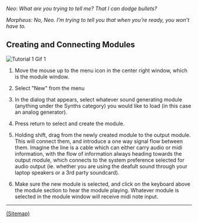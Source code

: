 _Neo: What are you trying to tell me? That I can dodge bullets?_

_Morpheus: No, Neo. I’m trying to tell you that when you’re ready, you won’t have to._

## Creating and Connecting Modules

![](tutorial_1a.gif "Tutorial 1 Gif 1")


1. Move the mouse up to the menu icon in the center right window, which is the module window.

2. Select "New" from the menu

3. In the dialog that appears, select whatever sound generating module (anything under the Synths category) you would like to load (in this case an analog generator).

4. Press return to select and create the module.

5. Holding shift, drag from the newly created module to the output module. This will connect them, and introduce a one way signal flow between them. Imagine the line is a cable which can either carry audio or midi information, with the flow of information always heading towards the output module, which connects to the system preference selected for audio output (ie. whether you are using the deafult sound through your laptop speakers or a 3rd party soundcard).

6. Make sure the new module is selected, and click on the keyboard above the module section to hear the module playing. Whatever module is selected in the module window will receive midi note input.

---

[(Sitemap)](https://github.com/way-of-the-sunvox/Way-of-the-SunVox/blob/master/Sitemap.md)
